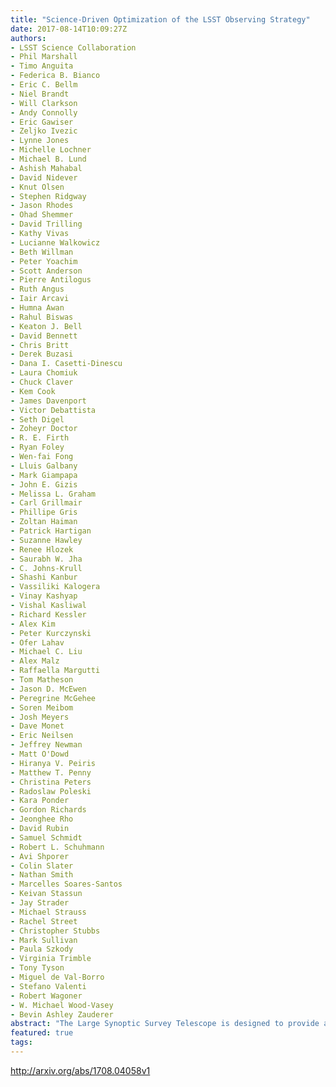 ```yaml
---
title: "Science-Driven Optimization of the LSST Observing Strategy"
date: 2017-08-14T10:09:27Z
authors:
- LSST Science Collaboration
- Phil Marshall
- Timo Anguita
- Federica B. Bianco
- Eric C. Bellm
- Niel Brandt
- Will Clarkson
- Andy Connolly
- Eric Gawiser
- Zeljko Ivezic
- Lynne Jones
- Michelle Lochner
- Michael B. Lund
- Ashish Mahabal
- David Nidever
- Knut Olsen
- Stephen Ridgway
- Jason Rhodes
- Ohad Shemmer
- David Trilling
- Kathy Vivas
- Lucianne Walkowicz
- Beth Willman
- Peter Yoachim
- Scott Anderson
- Pierre Antilogus
- Ruth Angus
- Iair Arcavi
- Humna Awan
- Rahul Biswas
- Keaton J. Bell
- David Bennett
- Chris Britt
- Derek Buzasi
- Dana I. Casetti-Dinescu
- Laura Chomiuk
- Chuck Claver
- Kem Cook
- James Davenport
- Victor Debattista
- Seth Digel
- Zoheyr Doctor
- R. E. Firth
- Ryan Foley
- Wen-fai Fong
- Lluis Galbany
- Mark Giampapa
- John E. Gizis
- Melissa L. Graham
- Carl Grillmair
- Phillipe Gris
- Zoltan Haiman
- Patrick Hartigan
- Suzanne Hawley
- Renee Hlozek
- Saurabh W. Jha
- C. Johns-Krull
- Shashi Kanbur
- Vassiliki Kalogera
- Vinay Kashyap
- Vishal Kasliwal
- Richard Kessler
- Alex Kim
- Peter Kurczynski
- Ofer Lahav
- Michael C. Liu
- Alex Malz
- Raffaella Margutti
- Tom Matheson
- Jason D. McEwen
- Peregrine McGehee
- Soren Meibom
- Josh Meyers
- Dave Monet
- Eric Neilsen
- Jeffrey Newman
- Matt O'Dowd
- Hiranya V. Peiris
- Matthew T. Penny
- Christina Peters
- Radoslaw Poleski
- Kara Ponder
- Gordon Richards
- Jeonghee Rho
- David Rubin
- Samuel Schmidt
- Robert L. Schuhmann
- Avi Shporer
- Colin Slater
- Nathan Smith
- Marcelles Soares-Santos
- Keivan Stassun
- Jay Strader
- Michael Strauss
- Rachel Street
- Christopher Stubbs
- Mark Sullivan
- Paula Szkody
- Virginia Trimble
- Tony Tyson
- Miguel de Val-Borro
- Stefano Valenti
- Robert Wagoner
- W. Michael Wood-Vasey
- Bevin Ashley Zauderer
abstract: "The Large Synoptic Survey Telescope is designed to provide an unprecedented optical imaging dataset that will support investigations of our Solar System, Galaxy and Universe, across half the sky and over ten years of repeated observation. However, exactly how the LSST observations will be taken (the observing strategy or  arcseccadence arcsec) is not yet finalized. In this dynamically-evolving community white paper, we explore how the detailed performance of the anticipated science investigations is expected to depend on small changes to the LSST observing strategy. Using realistic simulations of the LSST schedule and observation properties, we design and compute diagnostic metrics and Figures of Merit that provide quantitative evaluations of different observing strategies, analyzing their impact on a wide range of proposed science projects. This is work in progress: we are using this white paper to communicate to each other the relative merits of the observing strategy choices that could be made, in an effort to maximize the scientific value of the survey. The investigation of some science cases leads to suggestions for new strategies that could be simulated and potentially adopted. Notably, we find motivation for exploring departures from a spatially uniform annual tiling of the sky: focusing instead on different parts of the survey area in different years in a  arcsecrolling cadence arcsec is likely to have significant benefits for a number of time domain and moving object astronomy projects. The communal assembly of a suite of quantified and homogeneously coded metrics is the vital first step towards an automated, systematic, science-based assessment of any given cadence simulation, that will enable the scheduling of the LSST to be as well-informed as possible."
featured: true
tags:
---
```

http://arxiv.org/abs/1708.04058v1